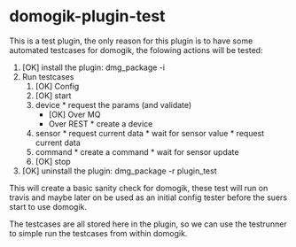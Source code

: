 domogik-plugin-test
=====================

This is a test plugin, the only reason for this plugin is to have some automated testcases for domogik, the folowing actions will be tested:

1. [OK] install the plugin: dmg_package -i <url of stable version>
2. Run testcases
    001. [OK] Config
    010. [OK] start
    020. device
        * request the params (and validate)
            * [OK] Over MQ
            * Over REST
        * create a device
    030. sensor
        * request current data
        * wait for sensor value
        * request current data
    040. command
        * create a command
        * wait for sensor update
    090. [OK] stop
3. [OK] uninstall the plugin: dmg_package -r plugin_test

This will create a basic sanity check for domogik, these test will run on travis and maybe later on be used as an initial config tester before the suers start to use domogik.

The testcases are all stored here in the plugin, so we can use the testrunner to simple run the testcases from within domogik.
